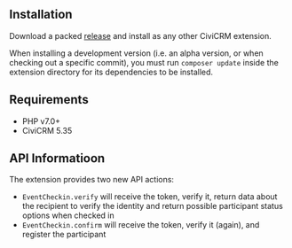 ## Installation

Download a packed
[release](https://github.com/systopia/de.systopia.eventcheckin/releases) and
install as any other CiviCRM extension.

When installing a development version (i.e. an alpha version, or when checking
out a specific commit), you must run `composer update` inside the extension
directory for its dependencies to be installed.

## Requirements

* PHP v7.0+
* CiviCRM 5.35


## API Informatioon

The extension provides two new API actions:

* `EventCheckin.verify` will receive the token, verify it, return data about
  the recipient to verify the identity and return possible participant status
  options when checked in
* `EventCheckin.confirm` will receive the token, verify it (again), and
  register the participant
